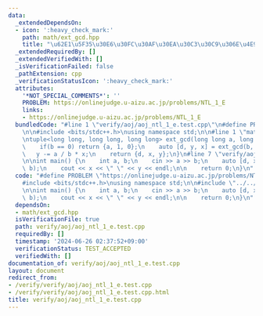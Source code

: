 ```yaml
---
data:
  _extendedDependsOn:
  - icon: ':heavy_check_mark:'
    path: math/ext_gcd.hpp
    title: "\u62E1\u5F35\u30E6\u30FC\u30AF\u30EA\u30C3\u30C9\u306E\u4E92\u9664\u6CD5"
  _extendedRequiredBy: []
  _extendedVerifiedWith: []
  _isVerificationFailed: false
  _pathExtension: cpp
  _verificationStatusIcon: ':heavy_check_mark:'
  attributes:
    '*NOT_SPECIAL_COMMENTS*': ''
    PROBLEM: https://onlinejudge.u-aizu.ac.jp/problems/NTL_1_E
    links:
    - https://onlinejudge.u-aizu.ac.jp/problems/NTL_1_E
  bundledCode: "#line 1 \"verify/aoj/aoj_ntl_1_e.test.cpp\"\n#define PROBLEM \"https://onlinejudge.u-aizu.ac.jp/problems/NTL_1_E\"\
    \n\n#include <bits/stdc++.h>\nusing namespace std;\n\n#line 1 \"math/ext_gcd.hpp\"\
    \ntuple<long long, long long, long long> ext_gcd(long long a, long long b) {\n\
    \    if(b == 0) return {a, 1, 0};\n    auto [d, y, x] = ext_gcd(b, a % b);\n \
    \   y -= a / b * x;\n    return {d, x, y};\n}\n#line 7 \"verify/aoj/aoj_ntl_1_e.test.cpp\"\
    \n\nint main() {\n    int a, b;\n    cin >> a >> b;\n    auto [d, x, y] = ext_gcd(a,\
    \ b);\n    cout << x << \" \" << y << endl;\n\n    return 0;\n}\n"
  code: "#define PROBLEM \"https://onlinejudge.u-aizu.ac.jp/problems/NTL_1_E\"\n\n\
    #include <bits/stdc++.h>\nusing namespace std;\n\n#include \"../../math/ext_gcd.hpp\"\
    \n\nint main() {\n    int a, b;\n    cin >> a >> b;\n    auto [d, x, y] = ext_gcd(a,\
    \ b);\n    cout << x << \" \" << y << endl;\n\n    return 0;\n}\n"
  dependsOn:
  - math/ext_gcd.hpp
  isVerificationFile: true
  path: verify/aoj/aoj_ntl_1_e.test.cpp
  requiredBy: []
  timestamp: '2024-06-26 02:37:52+09:00'
  verificationStatus: TEST_ACCEPTED
  verifiedWith: []
documentation_of: verify/aoj/aoj_ntl_1_e.test.cpp
layout: document
redirect_from:
- /verify/verify/aoj/aoj_ntl_1_e.test.cpp
- /verify/verify/aoj/aoj_ntl_1_e.test.cpp.html
title: verify/aoj/aoj_ntl_1_e.test.cpp
---
```


